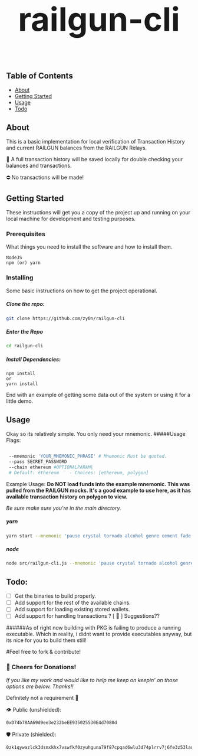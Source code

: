 # <p style="text-align: center; font-size: 88px">railgun-cli</p>

## Table of Contents

- [About](#about)
- [Getting Started](#getting_started)
- [Usage](#usage)
- [Todo](#todo)

## About <a name = "about"></a>

This is a basic implementation for local verification of Transaction History and current RAILGUN balances from the RAILGUN Relays. 


🍻 A full transaction history will be saved locally for double checking your balances and transactions. 

⛔️ No transactions will be made!

## Getting Started <a name = "getting_started"></a>

These instructions will get you a copy of the project up and running on your local machine for development and testing purposes.

### Prerequisites

What things you need to install the software and how to install them.

```
NodeJS
npm (or) yarn
```

### Installing

Some basic instructions on how to get the project operational.

##### Clone the repo:

```sh
git clone https://github.com/zy0n/railgun-cli
```
##### Enter the Repo
```sh
cd railgun-cli
```
##### Install Dependencies:
```
npm install
or
yarn install
```

End with an example of getting some data out of the system or using it for a little demo.

## Usage <a name = "usage"></a>

Okay so its relatively simple. You only need your mnemonic.
#####Usage Flags:
```sh

 --mnemonic 'YOUR_MNEMONIC_PHRASE' # Mnemonic Must be quoted.
 --pass SECRET_PASSWORD
 --chain ethereum #OPTIONALPARAM| 
 # Default: ethereum    - Choices: [ethereum, polygon] 

```
Example Usage:
**Do NOT load funds into the example mnemonic. This was pulled from the RAILGUN mocks. It's a good example to use here, as it has available transaction history on polygon to view.**

*Be sure make sure you're in the main directory.*
##### yarn
```sh
yarn start --mnemonic 'pause crystal tornado alcohol genre cement fade large song like bag where' --pass SomethingSecret --chain polygon
```

##### node
```sh
node src/railgun-cli.js --mnemonic 'pause crystal tornado alcohol genre cement fade large song like bag where' --pass SomethingSecret --chain polygon
```


## Todo: <a name = "todo"></a>
- [ ] Get the binaries to build properly.
- [ ] Add support for the rest of the available chains.
- [ ] Add support for loading existing stored wallets.
- [ ] Add support for handling transactions ? 
[ 🎱 ] Suggestions??

######As of right now building with PKG is failing to produce a running executable. Which in reality, i didnt want to provide executables anyway, but its nice for you to build them still!

#Feel free to fork & contribute!
### 🍻 Cheers for Donations! <a name = "donate"></a>
*If you like my work and would like to help me keep on keepin' on those options are below. Thanks!!*

Definitely not a requirement 💋

👁️ Public (unshielded): 
```sh
0xD74b78AA69d9ee3e232beEE935025530E4d7080d
```
🛡️ Private (shielded):
```sh
0zk1qywazlck3dsmxkhx7vswfkf0zyuhguna79f87cpqad6wlu3d74plrrv7j6fe3z53laqmr4aeh35unfg67etsksd80qj2pvf9r6egpyyhnh56qe9nntmevq6yu6u
```
